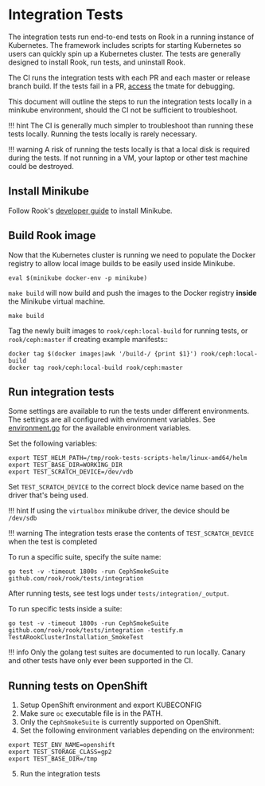 # Integration Tests

The integration tests run end-to-end tests on Rook in a running instance of Kubernetes.
The framework includes scripts for starting Kubernetes so users can
quickly spin up a Kubernetes cluster. The tests are generally designed to install Rook, run tests, and uninstall Rook.

The CI runs the integration tests with each PR and each master or release branch build.
If the tests fail in a PR, [access](development-flow.md#tmate-session) the tmate for debugging.

This document will outline the steps to run the integration tests locally in a minikube environment, should the CI
not be sufficient to troubleshoot.

!!! hint
    The CI is generally much simpler to troubleshoot than running these tests locally. Running the tests locally is rarely necessary.

!!! warning
    A risk of running the tests locally is that a local disk is required during the tests. If not running
    in a VM, your laptop or other test machine could be destroyed.

## Install Minikube

Follow Rook's [developer guide](https://rook.io/docs/rook/latest/Contributing/development-environment/) to install Minikube.

## Build Rook image

Now that the Kubernetes cluster is running we need to populate the Docker registry to allow local image builds
to be easily used inside Minikube.

```console
eval $(minikube docker-env -p minikube)
```

`make build` will now build and push the images to the Docker registry **inside** the Minikube
virtual machine.

```console
make build
```

Tag the newly built images to `rook/ceph:local-build` for running tests, or `rook/ceph:master` if creating example manifests::

```console
docker tag $(docker images|awk '/build-/ {print $1}') rook/ceph:local-build
docker tag rook/ceph:local-build rook/ceph:master
```

## Run integration tests

Some settings are available to run the tests under different environments. The settings are all configured with environment variables.
See [environment.go](/tests/framework/installer/environment.go) for the available environment variables.

Set the following variables:

```console
export TEST_HELM_PATH=/tmp/rook-tests-scripts-helm/linux-amd64/helm
export TEST_BASE_DIR=WORKING_DIR
export TEST_SCRATCH_DEVICE=/dev/vdb
```

Set `TEST_SCRATCH_DEVICE` to the correct block device name based on the driver that's being used.

!!! hint
    If using the `virtualbox` minikube driver, the device should be `/dev/sdb`

!!! warning
    The integration tests erase the contents of `TEST_SCRATCH_DEVICE` when the test is completed

To run a specific suite, specify the suite name:

```console
go test -v -timeout 1800s -run CephSmokeSuite github.com/rook/rook/tests/integration
```

After running tests, see test logs under `tests/integration/_output`.

To run specific tests inside a suite:

```console
go test -v -timeout 1800s -run CephSmokeSuite github.com/rook/rook/tests/integration -testify.m TestARookClusterInstallation_SmokeTest
```

!!! info
    Only the golang test suites are documented to run locally. Canary and other tests have only ever been supported in the CI.

## Running tests on OpenShift

1. Setup OpenShift environment and export KUBECONFIG
2. Make sure `oc` executable file is in the PATH.
3. Only the `CephSmokeSuite` is currently supported on OpenShift.
4. Set the following environment variables depending on the environment:

```console
export TEST_ENV_NAME=openshift
export TEST_STORAGE_CLASS=gp2
export TEST_BASE_DIR=/tmp
```

5. Run the integration tests
